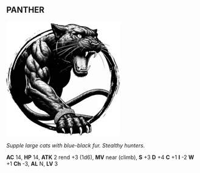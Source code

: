 ## PANTHER

![](images/panther.webp)

_Supple large cats with blue-black fur. Stealthy hunters._

**AC** 14, **HP** 14, **ATK** 2 rend +3 (1d6), **MV** near (climb), **S** +3 **D** +4 **C** +1 **I** -2 **W** +1 **Ch** -3, **AL** N, **LV** 3

